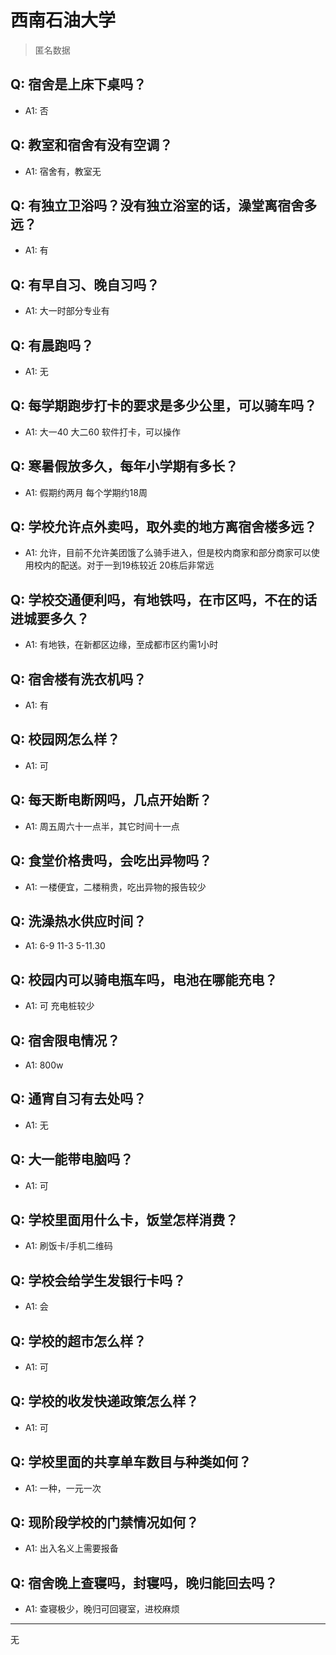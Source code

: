# 西南石油大学
> 匿名数据
## Q: 宿舍是上床下桌吗？
- A1: 否
## Q: 教室和宿舍有没有空调？
- A1: 宿舍有，教室无
## Q: 有独立卫浴吗？没有独立浴室的话，澡堂离宿舍多远？
- A1: 有
## Q: 有早自习、晚自习吗？
- A1: 大一时部分专业有
## Q: 有晨跑吗？
- A1: 无
## Q: 每学期跑步打卡的要求是多少公里，可以骑车吗？
- A1: 大一40 大二60 软件打卡，可以操作
## Q: 寒暑假放多久，每年小学期有多长？
- A1: 假期约两月 每个学期约18周
## Q: 学校允许点外卖吗，取外卖的地方离宿舍楼多远？
- A1: 允许，目前不允许美团饿了么骑手进入，但是校内商家和部分商家可以使用校内的配送。对于一到19栋较近 20栋后非常远
## Q: 学校交通便利吗，有地铁吗，在市区吗，不在的话进城要多久？
- A1: 有地铁，在新都区边缘，至成都市区约需1小时
## Q: 宿舍楼有洗衣机吗？
- A1: 有
## Q: 校园网怎么样？
- A1: 可
## Q: 每天断电断网吗，几点开始断？
- A1: 周五周六十一点半，其它时间十一点
## Q: 食堂价格贵吗，会吃出异物吗？
- A1: 一楼便宜，二楼稍贵，吃出异物的报告较少
## Q: 洗澡热水供应时间？
- A1: 6-9 11-3 5-11.30
## Q: 校园内可以骑电瓶车吗，电池在哪能充电？
- A1: 可 充电桩较少
## Q: 宿舍限电情况？
- A1: 800w
## Q: 通宵自习有去处吗？
- A1: 无
## Q: 大一能带电脑吗？
- A1: 可
## Q: 学校里面用什么卡，饭堂怎样消费？
- A1: 刷饭卡/手机二维码
## Q: 学校会给学生发银行卡吗？
- A1: 会
## Q: 学校的超市怎么样？
- A1: 可
## Q: 学校的收发快递政策怎么样？
- A1: 可
## Q: 学校里面的共享单车数目与种类如何？
- A1: 一种，一元一次
## Q: 现阶段学校的门禁情况如何？
- A1: 出入名义上需要报备
## Q: 宿舍晚上查寝吗，封寝吗，晚归能回去吗？
- A1: 查寝极少，晚归可回寝室，进校麻烦
***
无